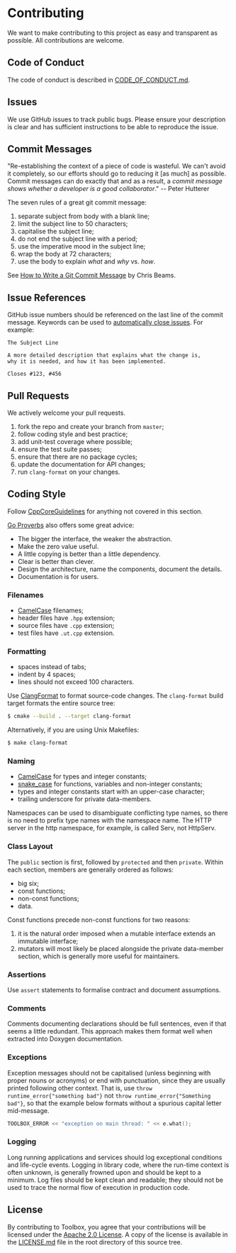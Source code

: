 # Contributing

We want to make contributing to this project as easy and transparent as possible. All contributions
are welcome.

## Code of Conduct

The code of conduct is described in [CODE_OF_CONDUCT.md](CODE_OF_CONDUCT.md).

## Issues

We use GitHub issues to track public bugs. Please ensure your description is clear and has
sufficient instructions to be able to reproduce the issue.

## Commit Messages

"Re-establishing the context of a piece of code is wasteful. We can't avoid it completely, so our
efforts should go to reducing it \[as much\] as possible. Commit messages can do exactly that and as
a result, a *commit message shows whether a developer is a good collaborator*." -- Peter Hutterer

The seven rules of a great git commit message:

1. separate subject from body with a blank line;
2. limit the subject line to 50 characters;
3. capitalise the subject line;
4. do not end the subject line with a period;
5. use the imperative mood in the subject line;
6. wrap the body at 72 characters;
7. use the body to explain _what_ and _why_ vs. _how_.

See [How to Write a Git Commit Message](http://chris.beams.io/posts/git-commit/) by Chris Beams.

## Issue References

GitHub issue numbers should be referenced on the last line of the commit message. Keywords can be
used to [automatically close
issues](https://help.github.com/en/articles/closing-issues-using-keywords). For example:

```
The Subject Line

A more detailed description that explains what the change is,
why it is needed, and how it has been implemented.

Closes #123, #456
```

## Pull Requests

We actively welcome your pull requests.

1. fork the repo and create your branch from `master`;
2. follow coding style and best practice;
3. add unit-test coverage where possible;
4. ensure the test suite passes;
5. ensure that there are no package cycles;
6. update the documentation for API changes;
7. run `clang-format` on your changes.

## Coding Style

Follow [CppCoreGuidelines](https://github.com/isocpp/CppCoreGuidelines) for anything not covered in
this section.

[Go Proverbs](https://go-proverbs.github.io/) also offers some great advice:

- The bigger the interface, the weaker the abstraction.
- Make the zero value useful.
- A little copying is better than a little dependency.
- Clear is better than clever.
- Design the architecture, name the components, document the details.
- Documentation is for users.

### Filenames

- [CamelCase](https://en.wikipedia.org/wiki/CamelCase) filenames;
- header files have `.hpp` extension;
- source files have `.cpp` extension;
- test files have `.ut.cpp` extension.

### Formatting

- spaces instead of tabs;
- indent by 4 spaces;
- lines should not exceed 100 characters.

Use [ClangFormat](http://clang.llvm.org/docs/ClangFormat.html) to format source-code changes.
The `clang-format` build target formats the entire source tree:

```bash
$ cmake --build . --target clang-format
```

Alternatively, if you are using Unix Makefiles:

```bash
$ make clang-format
```

### Naming

- [CamelCase](https://en.wikipedia.org/wiki/CamelCase) for types and integer constants;
- [snake\_case](https://en.wikipedia.org/wiki/Snake_case) for functions, variables and non-integer
  constants;
- types and integer constants start with an upper-case character;
- trailing underscore for private data-members.

Namespaces can be used to disambiguate conflicting type names, so there is no need to prefix type
names with the namespace name. The HTTP server in the http namespace, for example, is called Serv,
not HttpServ.

### Class Layout

The `public` section is first, followed by `protected` and then `private`. Within each section,
members are generally ordered as follows:

- big six;
- const functions;
- non-const functions;
- data.

Const functions precede non-const functions for two reasons:

1. it is the natural order imposed when a mutable interface extends an immutable interface;
2. mutators will most likely be placed alongside the private data-member section, which is generally
   more useful for maintainers.

### Assertions

Use `assert` statements to formalise contract and document assumptions.

### Comments

Comments documenting declarations should be full sentences, even if that seems a little redundant.
This approach makes them format well when extracted into Doxygen documentation.

### Exceptions

Exception messages should not be capitalised (unless beginning with proper nouns or acronyms) or end
with punctuation, since they are usually printed following other context. That is, use `throw
runtime_error{"something bad"}` not `throw runtime_error{"Something bad"}`, so that the example
below formats without a spurious capital letter mid-message.

```c++
TOOLBOX_ERROR << "exception on main thread: " << e.what();
```

### Logging

Long running applications and services should log exceptional conditions and life-cycle events.
Logging in library code, where the run-time context is often unknown, is generally frowned upon and
should be kept to a minimum. Log files should be kept clean and readable; they should not be used to
trace the normal flow of execution in production code.

## License

By contributing to Toolbox, you agree that your contributions will be licensed under the [Apache 2.0
License](https://www.apache.org/licenses/LICENSE-2.0). A copy of the license is available in the
[LICENSE.md](LICENSE.md) file in the root directory of this source tree.
